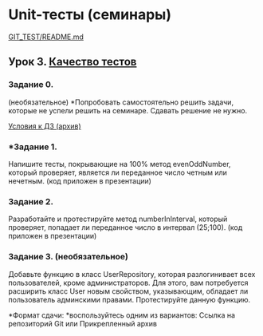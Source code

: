 # Unit-тесты (семинары)

[GIT_TEST/README.md](../README.md)

## Урок 3. [Качество тестов](./README.md)

### Задание 0. 
(необязательное) *Попробовать самостоятельно решить задачи, которые не успели решить на семинаре. Сдавать 
решение не нужно.

[Условия к ДЗ (архив)](https://drive.google.com/file/d/1QmWJhtmsGPcv53XZqzZXXH69WfIJ-oBh/view?usp=drive_link)

### *Задание 1.

Напишите тесты, покрывающие на 100% метод evenOddNumber, который проверяет, является ли переданное число четным или 
нечетным. (код приложен в презентации)

### Задание 2.

Разработайте и протестируйте метод numberInInterval, который проверяет, попадает ли переданное число в интервал 
(25;100). (код приложен в презентации)

### Задание 3.  (необязательное)

Добавьте функцию в класс UserRepository, которая разлогинивает всех пользователей, кроме администраторов. Для этого, 
вам потребуется расширить класс User новым свойством, указывающим, обладает ли пользователь админскими правами. 
Протестируйте данную функцию.

*Формат сдачи: *воспользуйтесь одним из вариантов: Ссылка на репозиторий Git или Прикрепленный архив
